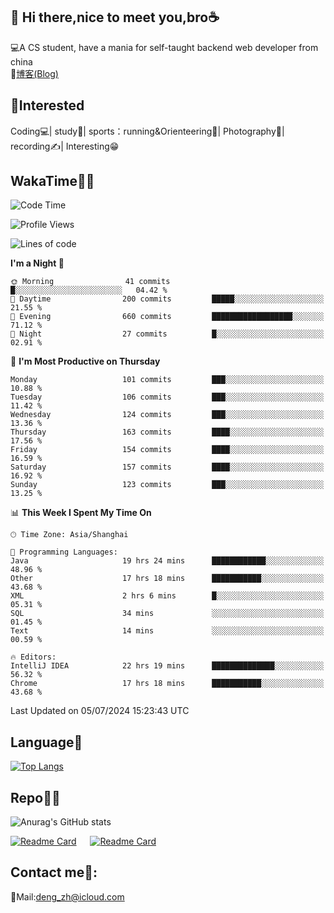 👋 Hi there,nice to meet you,bro☕
---
💻A CS student, have a mania for self-taught backend web developer from china   
📌[博客(Blog)](https://github.com/HealUP/MyBlog)

 <!-- waka-box start -->
 <!-- waka-box end -->
 
🧲**Interested**
--
Coding💻| study📖| sports：running&Orienteering🏃‍| Photography📸| recording✍️| Interesting😁

WakaTime👨‍💻
---
<!--START_SECTION:waka-->
![Code Time](http://img.shields.io/badge/Code%20Time-1%2C417%20hrs%2039%20mins-blue)

![Profile Views](http://img.shields.io/badge/Profile%20Views-0-blue)

![Lines of code](https://img.shields.io/badge/From%20Hello%20World%20I%27ve%20Written-205.0%20thousand%20lines%20of%20code-blue)

**I'm a Night 🦉** 

```text
🌞 Morning                41 commits          █░░░░░░░░░░░░░░░░░░░░░░░░   04.42 % 
🌆 Daytime                200 commits         █████░░░░░░░░░░░░░░░░░░░░   21.55 % 
🌃 Evening                660 commits         ██████████████████░░░░░░░   71.12 % 
🌙 Night                  27 commits          █░░░░░░░░░░░░░░░░░░░░░░░░   02.91 % 
```
📅 **I'm Most Productive on Thursday** 

```text
Monday                   101 commits         ███░░░░░░░░░░░░░░░░░░░░░░   10.88 % 
Tuesday                  106 commits         ███░░░░░░░░░░░░░░░░░░░░░░   11.42 % 
Wednesday                124 commits         ███░░░░░░░░░░░░░░░░░░░░░░   13.36 % 
Thursday                 163 commits         ████░░░░░░░░░░░░░░░░░░░░░   17.56 % 
Friday                   154 commits         ████░░░░░░░░░░░░░░░░░░░░░   16.59 % 
Saturday                 157 commits         ████░░░░░░░░░░░░░░░░░░░░░   16.92 % 
Sunday                   123 commits         ███░░░░░░░░░░░░░░░░░░░░░░   13.25 % 
```


📊 **This Week I Spent My Time On** 

```text
🕑︎ Time Zone: Asia/Shanghai

💬 Programming Languages: 
Java                     19 hrs 24 mins      ████████████░░░░░░░░░░░░░   48.96 % 
Other                    17 hrs 18 mins      ███████████░░░░░░░░░░░░░░   43.68 % 
XML                      2 hrs 6 mins        █░░░░░░░░░░░░░░░░░░░░░░░░   05.31 % 
SQL                      34 mins             ░░░░░░░░░░░░░░░░░░░░░░░░░   01.45 % 
Text                     14 mins             ░░░░░░░░░░░░░░░░░░░░░░░░░   00.59 % 

🔥 Editors: 
IntelliJ IDEA            22 hrs 19 mins      ██████████████░░░░░░░░░░░   56.32 % 
Chrome                   17 hrs 18 mins      ███████████░░░░░░░░░░░░░░   43.68 % 
```


 Last Updated on 05/07/2024 15:23:43 UTC
<!--END_SECTION:waka-->

Language🚀
---
[![Top Langs](https://github-readme-stats.vercel.app/api/top-langs/?username=HealUP&layout=compact&hide_border=true)](https://github.com/HealUP)

Repo🧑‍💻
---
![Anurag's GitHub stats](https://github-readme-stats.vercel.app/api?username=HealUP&count_private=true&show_icons=true&theme=gruvbox&hide_border=true) 

[![Readme Card](https://github-readme-stats.vercel.app/api/pin/?username=HealUP&repo=InternetEy&theme=transparent)](https://github.com/HealUP/InternetEy) &emsp;
[![Readme Card](https://github-readme-stats.vercel.app/api/pin/?username=HealUP&repo=CampusExperience&theme=transparent)](https://github.com/HealUP/CampusExperience)


Contact me📱:
---
📮Mail:deng_zh@icloud.com  
